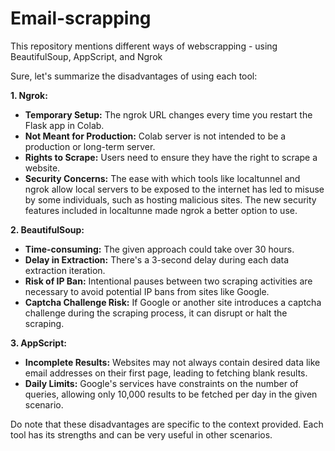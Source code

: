 # Email-scrapping
This repository mentions different ways of webscrapping - using BeautifulSoup, AppScript, and Ngrok

Sure, let's summarize the disadvantages of using each tool:

**1. Ngrok:**
- **Temporary Setup:** The ngrok URL changes every time you restart the Flask app in Colab.
- **Not Meant for Production:** Colab server is not intended to be a production or long-term server.
- **Rights to Scrape:** Users need to ensure they have the right to scrape a website.
- **Security Concerns:** The ease with which tools like localtunnel and ngrok allow local servers to be exposed to the internet has led to misuse by some individuals, such as hosting malicious sites. The new security features included in localtunne made ngrok a better option to use.

**2. BeautifulSoup:**
- **Time-consuming:** The given approach could take over 30 hours.
- **Delay in Extraction:** There's a 3-second delay during each data extraction iteration.
- **Risk of IP Ban:** Intentional pauses between two scraping activities are necessary to avoid potential IP bans from sites like Google.
- **Captcha Challenge Risk:** If Google or another site introduces a captcha challenge during the scraping process, it can disrupt or halt the scraping.

**3. AppScript:**
- **Incomplete Results:** Websites may not always contain desired data like email addresses on their first page, leading to fetching blank results.
- **Daily Limits:** Google's services have constraints on the number of queries, allowing only 10,000 results to be fetched per day in the given scenario.

Do note that these disadvantages are specific to the context provided. Each tool has its strengths and can be very useful in other scenarios.
